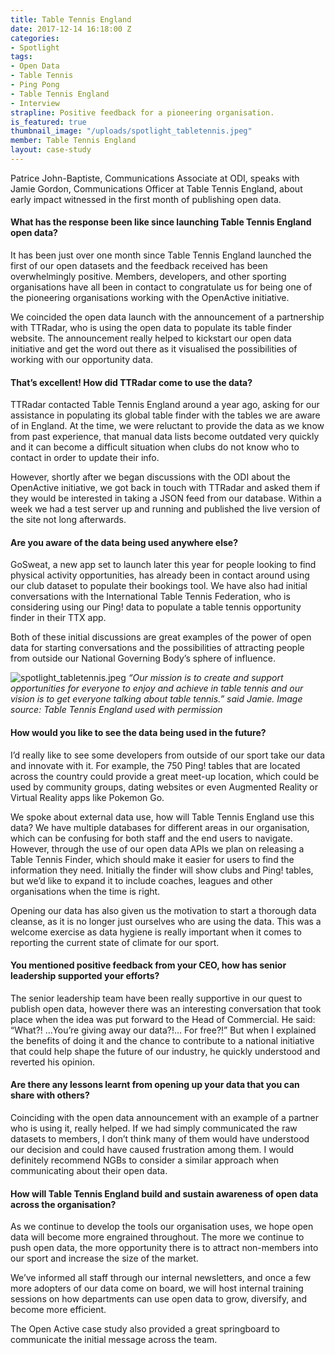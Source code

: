 ```yaml
---
title: Table Tennis England
date: 2017-12-14 16:18:00 Z
categories:
- Spotlight
tags:
- Open Data
- Table Tennis
- Ping Pong
- Table Tennis England
- Interview
strapline: Positive feedback for a pioneering organisation.
is_featured: true
thumbnail_image: "/uploads/spotlight_tabletennis.jpeg"
member: Table Tennis England
layout: case-study
---
```


Patrice John-Baptiste, Communications Associate at ODI, speaks with Jamie Gordon, Communications Officer at Table Tennis England, about early impact witnessed in the first month of publishing open data.

#### What has the response been like since launching Table Tennis England open data?



It has been just over one month since Table Tennis England launched the first of our open datasets and the feedback received has been overwhelmingly positive. Members, developers, and other sporting organisations have all been in contact to congratulate us for being one of the pioneering organisations working with the OpenActive initiative.

We coincided the open data launch with the announcement of a partnership with TTRadar, who is using the open data to populate its table finder website. The announcement really helped to kickstart our open data initiative and get the word out there as it visualised the possibilities of working with our opportunity data.

#### That’s excellent! How did TTRadar come to use the data?

TTRadar contacted Table Tennis England around a year ago, asking for our assistance in populating its global table finder with the tables we are aware of in England. At the time, we were reluctant to provide the data as we know from past experience, that manual data lists become outdated very quickly and it can become a difficult situation when clubs do not know who to contact in order to update their info.

However, shortly after we began discussions with the ODI about the OpenActive initiative, we got back in touch with TTRadar and asked them if they would be interested in taking a JSON feed from our database. Within a week we had a test server up and running and published the live version of the site not long afterwards.

####  Are you aware of the data being used anywhere else?

GoSweat, a new app set to launch later this year for people looking to find physical activity opportunities, has already been in contact around using our club dataset to populate their bookings tool. We have also had initial conversations with the International Table Tennis Federation, who is considering using our Ping! data to populate a table tennis opportunity finder in their TTX app.

Both of these initial discussions are great examples of the power of open data for starting conversations and the possibilities of attracting people from outside our National Governing Body’s sphere of influence.

![spotlight_tabletennis.jpeg](/uploads/spotlight_tabletennis.jpeg)
*“Our mission is to create and support opportunities for everyone to enjoy and achieve in table tennis and our vision is to get everyone talking about table tennis.” said Jamie. Image source: Table Tennis England used with permission*

#### How would you like to see the data being used in the future?

I’d really like to see some developers from outside of our sport take our data and innovate with it. For example, the 750 Ping! tables that are located across the country could provide a great meet-up location, which could be used by community groups, dating websites or even Augmented Reality or Virtual Reality apps like Pokemon Go.

We spoke about external data use, how will Table Tennis England use this data?
We have multiple databases for different areas in our organisation, which can be confusing for both staff and the end users to navigate. However, through the use of our open data APIs we plan on releasing a Table Tennis Finder, which should make it easier for users to find the information they need. Initially the finder will show clubs and Ping! tables, but we’d like to expand it to include coaches, leagues and other organisations when the time is right.

Opening our data has also given us the motivation to start a thorough data cleanse, as it is no longer just ourselves who are using the data. This was a welcome exercise as data hygiene is really important when it comes to reporting the current state of climate for our sport.

####  You mentioned positive feedback from your CEO, how has senior leadership supported your efforts?

The senior leadership team have been really supportive in our quest to publish open data, however there was an interesting conversation that took place when the idea was put forward to the Head of Commercial. He said: “What?! …You’re giving away our data?!… For free?!” But when I explained the benefits of doing it and the chance to contribute to a national initiative that could help shape the future of our industry, he quickly understood and reverted his opinion.

#### Are there any lessons learnt from opening up your data that you can share with others?

Coinciding with the open data announcement with an example of a partner who is using it, really helped. If we had simply communicated the raw datasets to members, I don’t think many of them would have understood our decision and could have caused frustration among them. I would definitely recommend NGBs to consider a similar approach when communicating about their open data.

#### How will Table Tennis England build and sustain awareness of open data across the organisation?

As we continue to develop the tools our organisation uses, we hope open data will become more engrained throughout. The more we continue to push open data, the more opportunity there is to attract non-members into our sport and increase the size of the market.

We’ve informed all staff through our internal newsletters, and once a few more adopters of our data come on board, we will host internal training sessions on how departments can use open data to grow, diversify, and become more efficient.

The Open Active case study also provided a great springboard to communicate the initial message across the team.